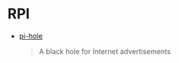 # RPI

* [pi-hole](https://github.com/pi-hole/pi-hole)
  > A black hole for Internet advertisements

